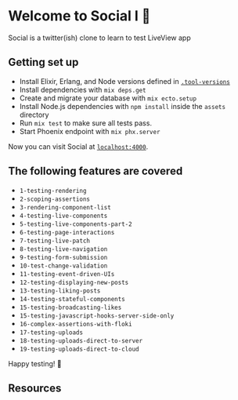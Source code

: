 # Welcome to Social l 🎉

Social is a twitter(ish) clone to learn to test LiveView app

## Getting set up

* Install Elixir, Erlang, and Node versions defined in
  [`.tool-versions`](./.tool-versions)
* Install dependencies with `mix deps.get`
* Create and migrate your database with `mix ecto.setup`
* Install Node.js dependencies with `npm install` inside the `assets` directory
* Run `mix test` to make sure all tests pass.
* Start Phoenix endpoint with `mix phx.server`

Now you can visit Social at [`localhost:4000`](http://localhost:4000).

## The following features are covered
- `1-testing-rendering`
- `2-scoping-assertions`
- `3-rendering-component-list`
- `4-testing-live-components`
- `5-testing-live-components-part-2`
- `6-testing-page-interactions`
- `7-testing-live-patch`
- `8-testing-live-navigation`
- `9-testing-form-submission`
- `10-test-change-validation`
- `11-testing-event-driven-UIs`
- `12-testing-displaying-new-posts`
- `13-testing-liking-posts`
- `14-testing-stateful-components`
- `15-testing-broadcasting-likes`
- `15-testing-javascript-hooks-server-side-only`
- `16-complex-assertions-with-floki`
- `17-testing-uploads`
- `18-testing-uploads-direct-to-server`
- `19-testing-uploads-direct-to-cloud`








Happy testing! 🥳

## Resources

